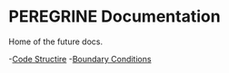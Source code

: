 # PEREGRINE Documentation

Home of the future docs.

-[Code Structire](./codeStructure.md)
-[Boundary Conditions](./boundaryConditions.md)
